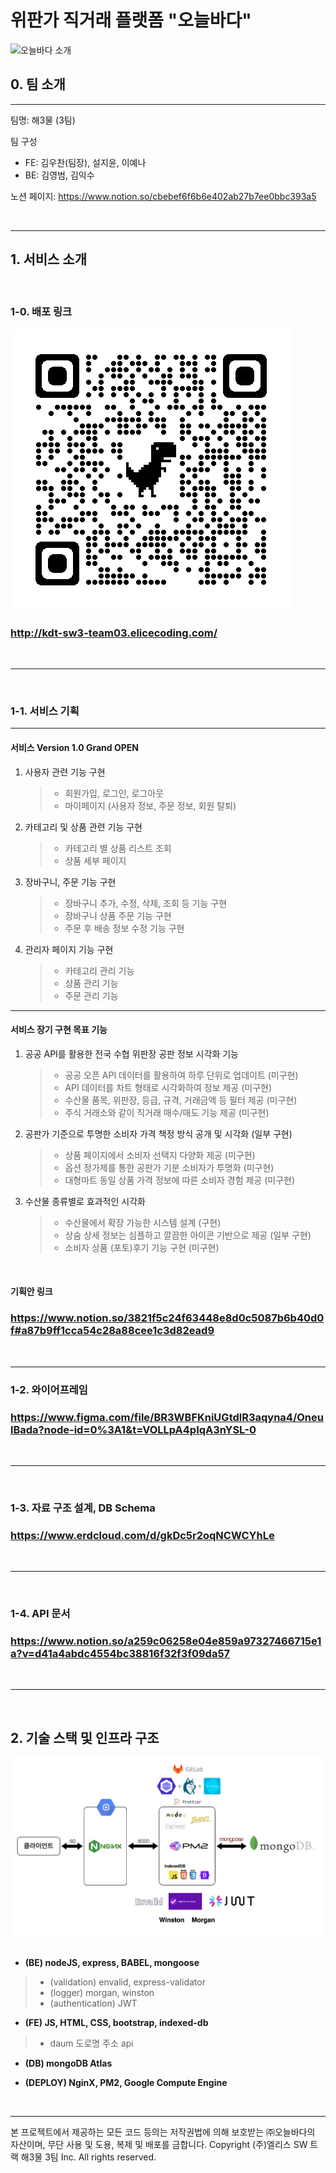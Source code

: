 # 위판가 직거래 플랫폼 "오늘바다"

<div>
  <img alt="오늘바다 소개" src="./src/views/assets/image/banner2.png">
</div>

## **0. 팀 소개**

---

팀명: 해3물 (3팀)

팀 구성

- FE: 김우찬(팀장), 설지윤, 이예나
- BE: 김영범, 김익수

노션 페이지: https://www.notion.so/cbebef6f6b6e402ab27b7ee0bbc393a5

<br>

---

## **1. 서비스 소개**

<br>

### **1-0. 배포 링크**

<div>
  <img alt="오늘바다 QR Code" src="./src/views/assets/image/todaysea_QR.png">
</div>

### http://kdt-sw3-team03.elicecoding.com/

<br>

---

<br>

### **1-1. 서비스 기획**

---

#### **서비스 Version 1.0 Grand OPEN**

1. 사용자 관련 기능 구현
   > - 회원가입, 로그인, 로그아웃
   > - 마이페이지 (사용자 정보, 주문 정보, 회원 탈퇴)
2. 카테고리 및 상품 관련 기능 구현
   > - 카테고리 별 상품 리스트 조회
   > - 상품 세부 페이지
3. 장바구니, 주문 기능 구현
   > - 장바구니 추가, 수정, 삭제, 조회 등 기능 구현
   > - 장바구니 상품 주문 기능 구현
   > - 주문 후 배송 정보 수정 기능 구현
4. 관리자 페이지 기능 구현
   > - 카테고리 관리 기능
   > - 상품 관리 기능
   > - 주문 관리 기능

---

#### **서비스 장기 구현 목표 기능**

1. 공공 API를 활용한 전국 수협 위판장 공판 정보 시각화 기능

   > - 공공 오픈 API 데이터를 활용하여 하루 단위로 업데이트 (미구현)
   > - API 데이터를 차트 형태로 시각화하여 정보 제공 (미구현)
   > - 수산물 품목, 위판장, 등급, 규격, 거래금액 등 필터 제공 (미구현)
   > - 주식 거래소와 같이 직거래 매수/매도 기능 제공 (미구현)

2. 공판가 기준으로 투명한 소비자 가격 책정 방식 공개 및 시각화 (일부 구현)

   > - 상품 페이지에서 소비자 선택지 다양화 제공 (미구현)
   > - 옵션 정가제를 통한 공판가 기분 소비자가 투명화 (미구현)
   > - 대형마트 동일 상품 가격 정보에 따른 소비자 경험 제공 (미구현)

3. 수산물 종류별로 효과적인 시각화
   > - 수산물에서 확장 가능한 시스템 설계 (구현)
   > - 상숨 상세 정보는 심플하고 깔끔한 아이콘 기반으로 제공 (일부 구현)
   > - 소비자 상품 (포토)후기 기능 구현 (미구현)

<br />

#### **기획안 링크**

### https://www.notion.so/3821f5c24f63448e8d0c5087b6b40d0f#a87b9ff1cca54c28a88cee1c3d82ead9

<br />

---

### 1-2. **와이어프레임**

### https://www.figma.com/file/BR3WBFKniUGtdlR3aqyna4/OneulBada?node-id=0%3A1&t=VOLLpA4pIqA3nYSL-0

<br>

---

<br />

### 1-3. **자료 구조 설계, DB Schema**

### https://www.erdcloud.com/d/gkDc5r2oqNCWCYhLe

<br>

---

<br />

### 1-4. **API 문서**

### https://www.notion.so/a259c06258e04e859a97327466715e1a?v=d41a4abdc4554bc38816f32f3f09da57

<br>

---

<br>

## 2. 기술 스택 및 인프라 구조

<div>
  <img alt="오늘바다 기술 스택" src="./src/views/assets/image/tech_stack.png">
</div>

<br />

- **(BE) nodeJS, express, BABEL, mongoose**

> - (validation) envalid, express-validator
> - (logger) morgan, winston
> - (authentication) JWT

- **(FE) JS, HTML, CSS, bootstrap, indexed-db**

> - daum 도로명 주소 api

- **(DB) mongoDB Atlas**

- **(DEPLOY) NginX, PM2, Google Compute Engine**

<br>

---

본 프로젝트에서 제공하는 모든 코드 등의는 저작권법에 의해 보호받는 ㈜오늘바다의 자산이며, 무단 사용 및 도용, 복제 및 배포를 금합니다.
Copyright (주)엘리스 SW 트랙 해3물 3팀 Inc. All rights reserved.
